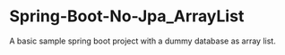 # Spring-Boot-No-Jpa_ArrayList
A basic sample spring boot project with a dummy database as array list.
